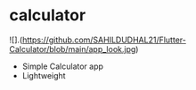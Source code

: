 # calculator


![].(https://github.com/SAHILDUDHAL21/Flutter-Calculator/blob/main/app_look.jpg)


- Simple Calculator app 
- Lightweight 
